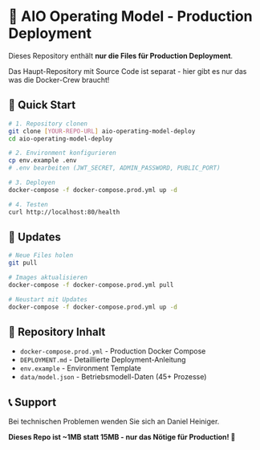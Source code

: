 # 🚀 AIO Operating Model - Production Deployment

Dieses Repository enthält **nur die Files für Production Deployment**.

Das Haupt-Repository mit Source Code ist separat - hier gibt es nur das was die Docker-Crew braucht!

## 🎯 Quick Start

```bash
# 1. Repository clonen
git clone [YOUR-REPO-URL] aio-operating-model-deploy
cd aio-operating-model-deploy

# 2. Environment konfigurieren
cp env.example .env
# .env bearbeiten (JWT_SECRET, ADMIN_PASSWORD, PUBLIC_PORT)

# 3. Deployen
docker-compose -f docker-compose.prod.yml up -d

# 4. Testen
curl http://localhost:80/health
```

## 🔄 Updates

```bash
# Neue Files holen
git pull

# Images aktualisieren
docker-compose -f docker-compose.prod.yml pull

# Neustart mit Updates
docker-compose -f docker-compose.prod.yml up -d
```

## 📁 Repository Inhalt

- `docker-compose.prod.yml` - Production Docker Compose
- `DEPLOYMENT.md` - Detaillierte Deployment-Anleitung  
- `env.example` - Environment Template
- `data/model.json` - Betriebsmodell-Daten (45+ Prozesse)

## 📞 Support

Bei technischen Problemen wenden Sie sich an Daniel Heiniger.

**Dieses Repo ist ~1MB statt 15MB - nur das Nötige für Production! 🎯**
